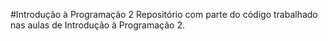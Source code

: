 #Introdução à Programação 2
Repositório com parte do código trabalhado nas aulas de Introdução à Programação 2.
